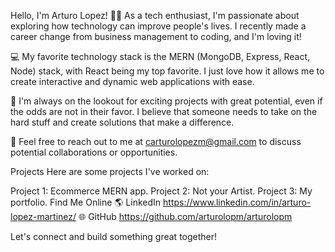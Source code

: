 Hello, I'm Arturo Lopez!
👨‍💻 As a tech enthusiast, I'm passionate about exploring how technology can improve people's lives. I recently made a career change from business management to coding, and I'm loving it!

💻 My favorite technology stack is the MERN (MongoDB, Express, React, Node) stack, with React being my top favorite. I just love how it allows me to create interactive and dynamic web applications with ease.

🚀 I'm always on the lookout for exciting projects with great potential, even if the odds are not in their favor. I believe that someone needs to take on the hard stuff and create solutions that make a difference.

📧 Feel free to reach out to me at carturolopezm@gmail.com to discuss potential collaborations or opportunities.



Projects
Here are some projects I've worked on:

Project 1: Ecommerce MERN app.
Project 2: Not your Artist.
Project 3: My portfolio.
Find Me Online
🌎 LinkedIn  https://www.linkedin.com/in/arturo-lopez-martinez/
🌐 GitHub    https://github.com/arturolopm/arturolopm

Let's connect and build something great together!

